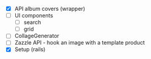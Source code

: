 - [x] API album covers (wrapper)
- [ ] UI components
  - [ ] search
  - [ ] grid
- [ ] CollageGenerator
- [ ] Zazzle API - hook an image with a template product
- [x] Setup (rails)
